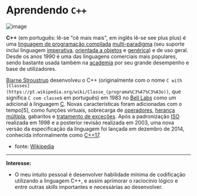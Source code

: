 # Aprendendo `C++`

![image](https://user-images.githubusercontent.com/63373520/154717084-78bb2531-9201-4b83-8358-8cf3d5d5a0fe.png)


**C++** (em português: lê-se "cê mais mais", em inglês lê-se see plus plus) é uma [linguagem de programação compilada](https://pt.wikipedia.org/wiki/Linguagem_de_programa%C3%A7%C3%A3o_compilada) [multi-paradigma](https://pt.wikipedia.org/wiki/Paradigma_de_programa%C3%A7%C3%A3o) (seu suporte inclui linguagem [imperativa](https://pt.wikipedia.org/wiki/Programa%C3%A7%C3%A3o_imperativa), [orientada a objetos](https://pt.wikipedia.org/wiki/Programa%C3%A7%C3%A3o_orientada_a_objetos) e [genérica](https://pt.wikipedia.org/wiki/Programa%C3%A7%C3%A3o_gen%C3%A9rica)) e de uso geral. Desde os anos 1990 é uma das linguagens comerciais mais populares, sendo bastante usada também na [academia](https://pt.wikipedia.org/wiki/Academia) por seu grande desempenho e base de utilizadores.

[Bjarne Stroustrup](https://pt.wikipedia.org/wiki/Bjarne_Stroustrup) desenvolveu o C++ (originalmente com o nome `C with [Classes](https://pt.wikipedia.org/wiki/Classe_(programa%C3%A7%C3%A3o))`, que significa `C com classe`s em português) em 1983 no [Bell Labs](https://pt.wikipedia.org/wiki/Bell_Labs) como um adicional à linguagem [C](https://pt.wikipedia.org/wiki/C_(linguagem_de_programa%C3%A7%C3%A3o)). Novas características foram adicionadas com o tempo[5], como funções virtuais, sobrecarga de [operadores](https://pt.wikipedia.org/wiki/Operadores_em_C_e_C%2B%2B), [herança múltipla](https://pt.wikipedia.org/wiki/Heran%C3%A7a_m%C3%BAltipla), gabaritos e [tratamento de exceções](https://pt.wikipedia.org/wiki/Tratamento_de_exce%C3%A7%C3%B5es). Após a padronização [ISO](https://pt.wikipedia.org/wiki/Organiza%C3%A7%C3%A3o_Internacional_para_Padroniza%C3%A7%C3%A3o) realizada em 1998 e a posterior revisão realizada em 2003, uma nova versão da especificação da linguagem foi lançada em dezembro de 2014, conhecida informalmente como [C++17](https://pt.wikipedia.org/wiki/C%2B%2B17).

- fonte: [Wikipedia](https://pt.wikipedia.org/wiki/C%2B%2B)

---

**Interesse:**
- O meu intuito pessoal é desenvolver habilidade mínima de codificação utilizando a linguagem C++, e assim aprimorar o raciocínio lógico e entre outras _skills_ importantes e necessárias ao desenvolver.
